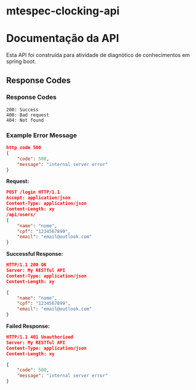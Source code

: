 # mtespec-clocking-api

# Documentação da API
Esta API foi construída para atividade de diagnótico de conhecimentos em spring boot.

## Response Codes 
### Response Codes
```
200: Success
400: Bad request
404: Not found
```
### Example Error Message
```json
http code 500
{
    "code": 500,
    "message": "internal server error"
}
```

**Request:**
```json
POST /login HTTP/1.1
Accept: application/json
Content-Type: application/json
Content-Length: xy
/api/users/
{
	"name": "nome",
	"cpf": "1234567899",
	"email": "email@outlook.com"
}
```
**Successful Response:**
```json
HTTP/1.1 200 OK
Server: My RESTful API
Content-Type: application/json
Content-Length: xy

{
	"name": "nome",
	"cpf": "1234567899",
	"email": "email@outlook.com"
}
```
**Failed Response:**
```json
HTTP/1.1 401 Unauthorized
Server: My RESTful API
Content-Type: application/json
Content-Length: xy

{
    "code": 500,
    "message": "internal server error"
}
``` 